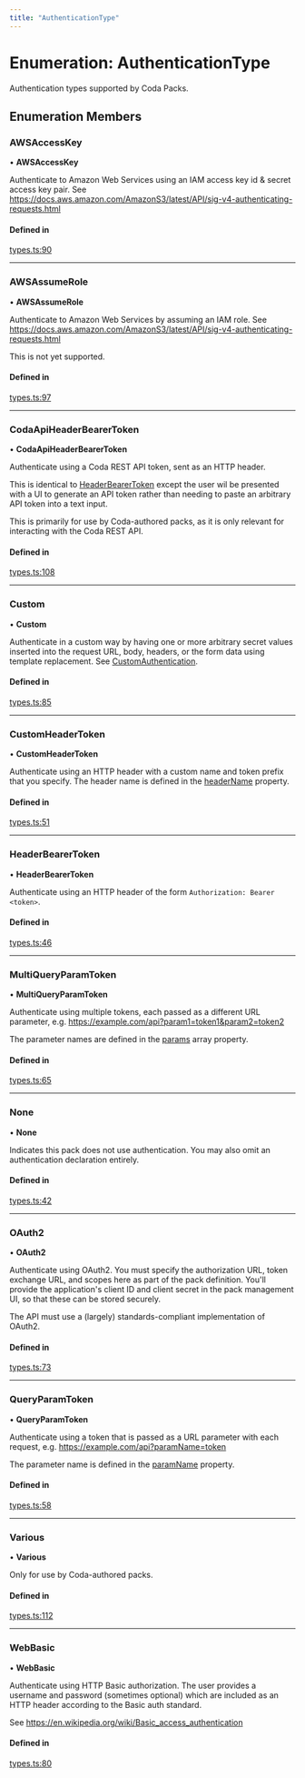 ```yaml
---
title: "AuthenticationType"
---
```

# Enumeration: AuthenticationType

Authentication types supported by Coda Packs.

## Enumeration Members

### AWSAccessKey

• **AWSAccessKey**

Authenticate to Amazon Web Services using an IAM access key id & secret access key pair.
See https://docs.aws.amazon.com/AmazonS3/latest/API/sig-v4-authenticating-requests.html

#### Defined in

[types.ts:90](https://github.com/coda/packs-sdk/blob/main/types.ts#L90)

___

### AWSAssumeRole

• **AWSAssumeRole**

Authenticate to Amazon Web Services by assuming an IAM role.
See https://docs.aws.amazon.com/AmazonS3/latest/API/sig-v4-authenticating-requests.html

This is not yet supported.

#### Defined in

[types.ts:97](https://github.com/coda/packs-sdk/blob/main/types.ts#L97)

___

### CodaApiHeaderBearerToken

• **CodaApiHeaderBearerToken**

Authenticate using a Coda REST API token, sent as an HTTP header.

This is identical to [HeaderBearerToken](AuthenticationType.md#headerbearertoken) except the user wil be presented
with a UI to generate an API token rather than needing to paste an arbitrary API
token into a text input.

This is primarily for use by Coda-authored packs, as it is only relevant for interacting with the
Coda REST API.

#### Defined in

[types.ts:108](https://github.com/coda/packs-sdk/blob/main/types.ts#L108)

___

### Custom

• **Custom**

Authenticate in a custom way by having one or more arbitrary secret values inserted into the request URL, body,
headers, or the form data using template replacement. See [CustomAuthentication](../interfaces/CustomAuthentication.md).

#### Defined in

[types.ts:85](https://github.com/coda/packs-sdk/blob/main/types.ts#L85)

___

### CustomHeaderToken

• **CustomHeaderToken**

Authenticate using an HTTP header with a custom name and token prefix that you specify.
The header name is defined in the [headerName](../interfaces/CustomHeaderTokenAuthentication.md#headername) property.

#### Defined in

[types.ts:51](https://github.com/coda/packs-sdk/blob/main/types.ts#L51)

___

### HeaderBearerToken

• **HeaderBearerToken**

Authenticate using an HTTP header of the form `Authorization: Bearer <token>`.

#### Defined in

[types.ts:46](https://github.com/coda/packs-sdk/blob/main/types.ts#L46)

___

### MultiQueryParamToken

• **MultiQueryParamToken**

Authenticate using multiple tokens, each passed as a different URL parameter, e.g.
https://example.com/api?param1=token1&param2=token2

The parameter names are defined in the [params](../interfaces/CustomAuthentication.md#params) array property.

#### Defined in

[types.ts:65](https://github.com/coda/packs-sdk/blob/main/types.ts#L65)

___

### None

• **None**

Indicates this pack does not use authentication. You may also omit an authentication declaration entirely.

#### Defined in

[types.ts:42](https://github.com/coda/packs-sdk/blob/main/types.ts#L42)

___

### OAuth2

• **OAuth2**

Authenticate using OAuth2. You must specify the authorization URL, token exchange URL, and
scopes here as part of the pack definition. You'll provide the application's client ID and
client secret in the pack management UI, so that these can be stored securely.

The API must use a (largely) standards-compliant implementation of OAuth2.

#### Defined in

[types.ts:73](https://github.com/coda/packs-sdk/blob/main/types.ts#L73)

___

### QueryParamToken

• **QueryParamToken**

Authenticate using a token that is passed as a URL parameter with each request, e.g.
https://example.com/api?paramName=token

The parameter name is defined in the [paramName](../interfaces/QueryParamTokenAuthentication.md#paramname) property.

#### Defined in

[types.ts:58](https://github.com/coda/packs-sdk/blob/main/types.ts#L58)

___

### Various

• **Various**

Only for use by Coda-authored packs.

#### Defined in

[types.ts:112](https://github.com/coda/packs-sdk/blob/main/types.ts#L112)

___

### WebBasic

• **WebBasic**

Authenticate using HTTP Basic authorization. The user provides a username and password
(sometimes optional) which are included as an HTTP header according to the Basic auth standard.

See https://en.wikipedia.org/wiki/Basic_access_authentication

#### Defined in

[types.ts:80](https://github.com/coda/packs-sdk/blob/main/types.ts#L80)
